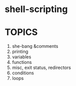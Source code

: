 # shell-scripting

# TOPICS
1. she-bang &comments
2. printing
3. variables
4. functions
5. misc, exit status, redirectors
6. conditions
7. loops
